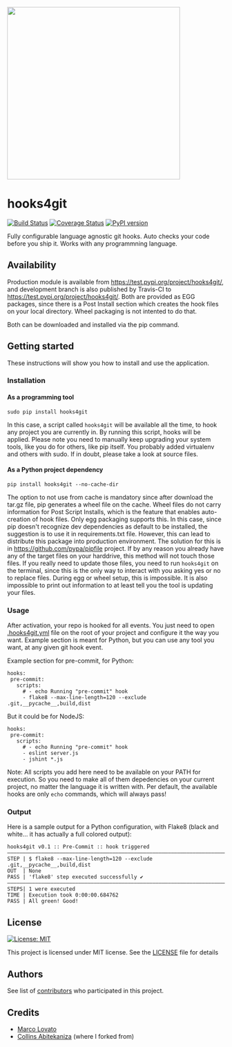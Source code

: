 <a href="https://asciinema.org/a/190505" target="_blank"><img src="https://asciinema.org/a/190505.png" height="400" /></a>

# hooks4git

[![Build Status](https://travis-ci.org/lovato/hooks4git.svg?branch=master)](https://travis-ci.org/lovato/hooks4git)
[![Coverage Status](https://coveralls.io/repos/github/lovato/hooks4git/badge.svg?branch=master)](https://coveralls.io/github/lovato/hooks4git?branch=master)
[![PyPI version](https://badge.fury.io/py/hooks4git.svg)](https://badge.fury.io/py/hooks4git)

Fully configurable language agnostic git hooks.
Auto checks your code before you ship it. Works with any programmning language.

## Availability
Production module is available from https://test.pypi.org/project/hooks4git/, and development branch is also published by Travis-CI to https://test.pypi.org/project/hooks4git/. Both are provided as EGG packages, since there is a Post Install section which creates the hook files on your local directory. Wheel packaging is not intented to do that.

Both can be downloaded and installed via the pip command.

## Getting started
These instructions will show you how to install and use the application.

### Installation

#### As a programming tool
 ```
 sudo pip install hooks4git
 ```
In this case, a script called `hooks4git` will be available all the time, to hook any project you are currently in.
By running this script, hooks will be applied. Please note you need to manually keep upgrading your system tools, like you do for others, like pip itself.
You probably added virtualenv and others with sudo. If in doubt, please take a look at source files.

#### As a Python project dependency
 ```
 pip install hooks4git --no-cache-dir
 ```
The option to not use from cache is mandatory since after download the tar.gz file, pip generates a wheel file on the cache.
Wheel files do not carry information for Post Script Installs, which is the feature that enables auto-creation of hook files. Only egg packaging supports this.
In this case, since pip doesn't recognize dev dependencies as default to be installed, the suggestion is to use it in requirements.txt file. However, this can lead to distribute this package into production environment. The solution for this is in https://github.com/pypa/pipfile project.
If by any reason you already have any of the target files on your harddrive, this method will not touch those files. If you really need to update those files, you need to run `hooks4git` on the terminal, since this is the only way to interact with you asking yes or no to replace files. During egg or wheel setup, this is impossible. It is also impossible to print out information to at least tell you the tool is updating your files.

### Usage
After activation, your repo is hooked for all events.
You just need to open <a href="./.hooks4git.yml">.hooks4git.yml</a> file on the root of your project and configure it the way you want.
Example section is meant for Python, but you can use any tool you want, at any given git hook event.

Example section for pre-commit, for Python:

 ```
hooks:
  pre-commit:
    scripts:
      # - echo Running "pre-commit" hook
      - flake8 --max-line-length=120 --exclude .git,__pycache__,build,dist
 ```

But it could be for NodeJS:

 ```
hooks:
  pre-commit:
    scripts:
      # - echo Running "pre-commit" hook
      - eslint server.js
      - jshint *.js
 ```

Note: All scripts you add here need to be available on your PATH for execution. So you need to make all of them depedencies on your current project, no matter the language it is written with. Per default, the available hooks are only `echo` commands, which will always pass!

### Output
Here is a sample output for a Python configuration, with Flake8 (black and white... it has actually a full colored output):
 ```
hooks4git v0.1 :: Pre-Commit :: hook triggered
———————————————————————————————————————————————————————————————————————————————
STEP | $ flake8 --max-line-length=120 --exclude .git,__pycache__,build,dist
OUT  | None
PASS | 'flake8' step executed successfully ✔
———————————————————————————————————————————————————————————————————————————————
STEPS| 1 were executed
TIME | Execution took 0:00:00.684762
PASS | All green! Good!
 ```

## License
[![License: MIT](https://img.shields.io/badge/License-MIT-yellow.svg)](https://opensource.org/licenses/MIT)

This project is licensed under MIT license. See the <a href="./LICENSE">LICENSE</a> file for details

## Authors
See list of <a href="https://github.com/lovato/hooks4git/graphs/contributors">contributors</a> who participated in this project.

## Credits
<ul>
 <li><a href="https://github.com/lovato">Marco Lovato</a></li>
 <li><a href="https://github.com/collin5/precommit-hook">Collins Abitekaniza</a> (where I forked from)</li>
</ul>
